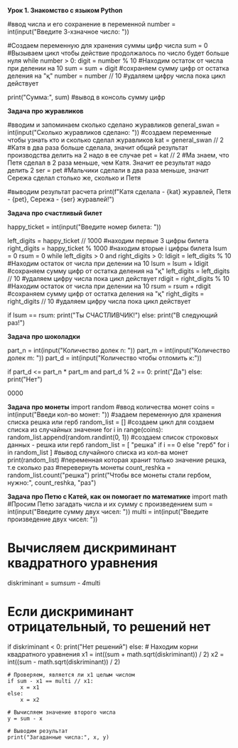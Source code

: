 **Урок 1. Знакомство с языком Python**

#ввод числа и его сохранение в переменной
number = int(input("Введите 3-хзначное число: "))

#Создаем переменную для хранения суммы цифр числа
sum = 0
#Вызываем цикл чтобы действие продолжалось по число будет больше нуля
while number > 0:
    digit = number % 10 #Находим остаток от числа при делении на 10
    sum = sum + digit #сохраняем сумму цифр от остатка деления на "қ"
    number = number // 10 #удаляем цифру числа пока цикл действует
 
print("Сумма:", sum) #вывод в консоль сумму цифр

**Задача про журавликов**

#вводим и запоминаем сколько сделано журавликов
general_swan = int(input("Сколько журавликов сделано: "))
#создаем переменные чтобы узнать кто и сколько сделал журавликов
kat = general_swan // 2 #Катя в два раза больше сделала, значит общий результат производства делить на 2 надо в ее случае
pet = kat // 2 #Ма знаем, что Петя сделал в 2 раза меньше, чем Катя. Значит ее результат надо делить 2
ser = pet #Мальчики сделали в два раза меньше, значит Сережа сделал столько же, сколько и Петя

#выводим результат расчета
print(f"Катя сделала - {kat} журавлей, Петя - {pet}, Сережа - {ser} журавлей!")

**Задача про счастливый билет**

happy_ticket = int(input("Введите номер билета: "))

left_digits = happy_ticket // 1000 #находим первые 3 цифры билета
right_digits = happy_ticket % 1000 #находим вторые і цифры билета
lsum = 0
rsum = 0
while left_digits > 0 and right_digits > 0:
    ldigit = left_digits % 10 #Находим остаток от числа при делении на 10
    lsum = lsum + ldigit #сохраняем сумму цифр от остатка деления на "қ"
    left_digits = left_digits // 10 #удаляем цифру числа пока цикл действует
    rdigit = right_digits % 10 #Находим остаток от числа при делении на 10
    rsum = rsum + rdigit #сохраняем сумму цифр от остатка деления на "қ"
    right_digits = right_digits // 10 #удаляем цифру числа пока цикл действует

if lsum == rsum:
    print("Ты СЧАСТЛИВЧИК!")
else:
    print("В следующий раз!")

**Задача про шоколадки**

part_n = int(input("Количество долек n: ")) 
part_m = int(input("Количество долек m: "))
part_d = int(input("Количество чтобы отломить к:"))

if part_d <= part_n * part_m and part_d % 2 == 0:
    print("Да")
else:
    print("Нет")

0000

**Задача про монеты**
import random
#ввод количества монет
coins = int(input("Введи кол-во монет: "))
#задаем переменную для хранения списка решка или герб
random_list = []
#создаем цикл для создаем списка из случайных значение
for i in range(coins):
    random_list.append(random.randint(0, 1))
#создаем список строковых данных - решка или герб
random_list = [ "решка" if i == 0 else "герб" for i in random_list ]
#вывод случайного списка из кол-ва монет
print(random_list)
#переменная которая хранит только значение решка, т.е сколько раз
#перевернуть монеты
count_reshka = random_list.count("решка")
print("Чтобы все монеты стали гербом, нужно:", count_reshka, "раз")

**Задача про Петю с Катей, как он помогает по математике**
import math
#Просим Петю загадать числа и их сумму с произведением
sum = int(input("Введите сумму двух чисел: "))
multi = int(input("Введите произведение двух чисел: "))

# Вычисляем дискриминант квадратного уравнения
diskriminant = sum*sum - 4*multi

# Если дискриминант отрицательный, то решений нет
if diskriminant < 0:
    print("Нет решений")
else:
    # Находим корни квадратного уравнения
    x1 = int((sum + math.sqrt(diskriminant)) / 2)
    x2 = int((sum - math.sqrt(diskriminant)) / 2)
    
    # Проверяем, является ли x1 целым числом
    if sum - x1 == multi // x1:
        x = x1
    else:
        x = x2
    
    # Вычисляем значение второго числа
    y = sum - x
    
    # Выводим результат
    print("Загаданные числа:", x, y)